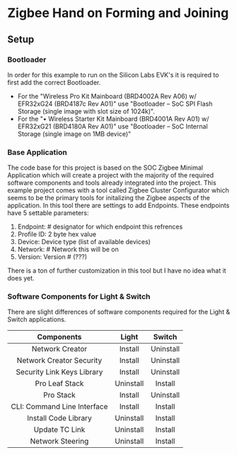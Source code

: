 # Zigbee Hand on Forming and Joining

## Setup

### Bootloader

In order for this example to run on the Silicon Labs EVK's it is required to first add the correct Bootloader.

-  For the "Wireless Pro Kit Mainboard (BRD4002A Rev A06) w/ EFR32xG24 (BRD4187c Rev A01)" use "Bootloader – SoC SPI Flash Storage (single image with slot size of 1024k)".
- For  the "•	Wireless Starter Kit Mainboard (BRD4001A Rev A01) w/ EFR32xG21 (BRD4180A Rev A01)" use "Bootloader – SoC Internal Storage (single image on 1MB device)"

### Base Application

The code base for this project is based on the SOC Zigbee Minimal Application which will create a project with the majority of the required software components and tools already integrated into the project.  This example project comes with a tool called Zigbee Cluster Configurator which seems to be the primary tools for initalizing the Zigbee aspects of the application.  In this tool there are settings to add Endpoints.  These endpoints have 5 settable parameters:

1. Endpoint: # designator for which endpoint this refrences
1. Profile ID: 2 byte hex value
1. Device: Device type (list of available devices)
1. Network: # Network this will be on
1. Version: Version # (???)

There is a ton of further customization in this tool but I have no idea what it does yet.

### Software Components for Light & Switch

There are slight differences of software components required for the Light & Switch applications.

| Components | Light | Switch |
|:------------:|:-------:|:--------:|
| Network Creator | Install | Uninstall |
| Network Creator Security | Install | Uninstall |
| Security Link Keys Library | Install | Uninstall |
| Pro Leaf Stack | Uninstall | Install |
| Pro Stack | Install | Uninstall |
| CLI: Command Line Interface | Install | Install |
| Install Code Library | Uninstall | Install |
| Update TC Link | Uninstall | Install |
| Network Steering | Uninstall | Install |



